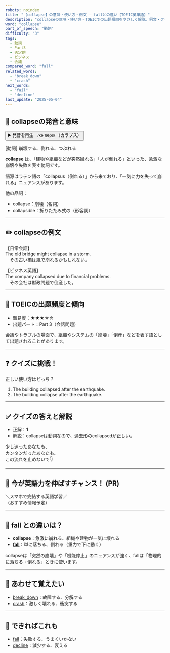 ```yaml
---
robots: noindex
title: "【collapse】の意味・使い方・例文 ― fallとの違い【TOEIC英単語】"
description: "collapseの意味・使い方・TOEICでの出題傾向をやさしく解説。例文・クイズ付きでfallとの違いもわかりやすく学べます。"
word: "collapse"
part_of_speech: "動詞"
difficulty: "3"
tags:
  - 動詞
  - Part3
  - 否定的
  - ビジネス
  - 会議
compared_word: "fall"
related_words:
  - "break_down"
  - "crash"
next_words:
  - "fail"
  - "decline"
last_update: "2025-05-04"
---
```


## 🔰 collapseの発音と意味

<button class="play-audio" onclick="playTTS('collapse')">
  <span class="play-audio-main">
    ▶️ 発音を再生　/kəˈlæps/
  </span>
  <span class="play-audio-sub">
    （カラプス）
  </span>
</button>

[動詞] 崩壊する、倒れる、つぶれる

**collapse** は、「建物や組織などが突然崩れる」「人が倒れる」といった、急激な崩壊や失敗を表す動詞です。

語源はラテン語の「collapsus（倒れる）」から来ており、「一気に力を失って崩れる」ニュアンスがあります。

他の品詞：  
- collapse：崩壊（名詞）
- collapsible：折りたたみ式の（形容詞）

---

## ✏️ collapseの例文

【日常会話】  
The old bridge might collapse in a storm.  
　その古い橋は嵐で崩れるかもしれない。

【ビジネス英語】  
The company collapsed due to financial problems.  
　その会社は財政問題で倒産した。

---

## 🎯 TOEICの出題頻度と傾向

- 難易度：★★★☆☆
- 出題パート：Part 3（会話問題）

会議やトラブルの場面で、組織やシステムの「崩壊」「倒産」などを表す語として出題されることがあります。

---

## ❓ クイズに挑戦！

正しい使い方はどっち？

1. The building collapsed after the earthquake.  
2. The building collapse after the earthquake.

---

## ✅ クイズの答えと解説

- 正解：**1**
- 解説：collapseは動詞なので、過去形のcollapsedが正しい。

少し迷ったあなたも、  
カンタンだったあなたも、  
この流れを止めないで👇️

---

## 🚀 今が英語力を伸ばすチャンス！ (PR)

<div class="info-center">
＼スマホで完結する英語学習／<br>  
（おすすめ情報予定）
</div>

---

## 🤔  fall との違いは？

- **collapse**：急激に崩れる、組織や建物が一気に壊れる
- **[fall](/word/fall)**：単に落ちる、倒れる（重力で下に動く）

collapseは「突然の崩壊」や「機能停止」のニュアンスが強く、fallは「物理的に落ちる・倒れる」ときに使います。

---

## 🧩 あわせて覚えたい

- [break_down](/word/break_down)：故障する、分解する
- [crash](/word/crash)：激しく壊れる、衝突する

---

## 📖 できればこれも

- [fail](/word/fail)：失敗する、うまくいかない
- [decline](/word/decline)：減少する、衰える

<!-- cvid: aid36_bid47 -->
